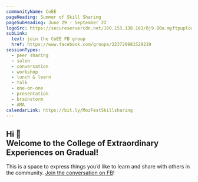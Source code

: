 ```yaml
---
communityName: CoEE
pageHeading: Summer of Skill Sharing
pageSubHeading: June 29 - September 22
logoSrc: https://secureservercdn.net/160.153.138.163/8j9.80a.myftpupload.com/wp-content/uploads/2020/02/SVG_coee-white-owl-1.svg
subLink:
  text: join the CoEE FB group
  href: https://www.facebook.com/groups/223720981529219
sessionTypes:
  - peer sharing
  - salon
  - conversation
  - workshop
  - lunch & learn
  - talk
  - one-on-one
  - presentation
  - brainstorm
  - AMA
calendarLink: https://bit.ly/MozFestSkillsharing
---
```


## Hi 👋 <br /> Welcome to the College of Extraordinary Experiences on Gradual!

This is a space to express things you’d like to learn and share with others in the community. [Join the conversation on FB](https://www.facebook.com/groups/223720981529219)! 
